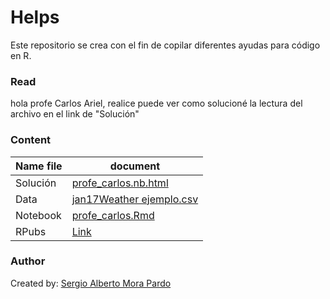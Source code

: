 # Helps

Este repositorio se crea con el fin de copilar diferentes ayudas para código en R.

### Read

hola profe Carlos Ariel, realice puede ver como solucioné la lectura del archivo en el link de "Solución"

### Content 

|Name file|document|
|---------|--------|
|Solución|[profe_carlos.nb.html](https://sergiomora03.github.io/helps/profe_carlos.nb.html)|
|Data|[jan17Weather ejemplo.csv](https://github.com/sergiomora03/helps/blob/master/jan17Weather%20-%20ejemplo.csv)|
|Notebook|[profe_carlos.Rmd](https://github.com/sergiomora03/helps/blob/master/profe_carlos.Rmd)|
|RPubs|[Link](https://rpubs.com/sergiomora123/CarlosAriel)|

### Author

Created by: [Sergio Alberto Mora Pardo](https://github.com/sergiomora03)
